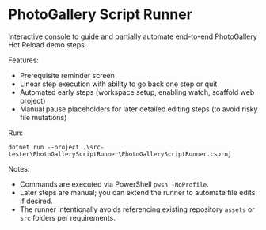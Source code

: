 # PhotoGallery Script Runner

Interactive console to guide and partially automate end-to-end PhotoGallery Hot Reload demo steps.

Features:
- Prerequisite reminder screen
- Linear step execution with ability to go back one step or quit
- Automated early steps (workspace setup, enabling watch, scaffold web project)
- Manual pause placeholders for later detailed editing steps (to avoid risky file mutations)

Run:

```pwsh
dotnet run --project .\src-tester\PhotoGalleryScriptRunner\PhotoGalleryScriptRunner.csproj
```

Notes:
- Commands are executed via PowerShell `pwsh -NoProfile`.
- Later steps are manual; you can extend the runner to automate file edits if desired.
- The runner intentionally avoids referencing existing repository `assets` or `src` folders per requirements.
